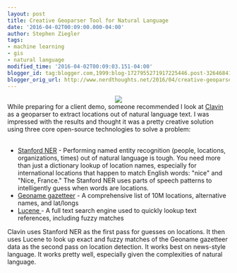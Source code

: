 ```yaml
---
layout: post
title: Creative Geoparser Tool for Natural Language
date: '2016-04-02T00:09:00.000-04:00'
author: Stephen Ziegler
tags:
- machine learning
- gis
- natural language
modified_time: '2016-04-02T00:09:03.151-04:00'
blogger_id: tag:blogger.com,1999:blog-1727955271917225446.post-3264684173076715521
blogger_orig_url: http://www.nerdthoughts.net/2016/04/creative-geoparser-tool-for-natural.html
---
```


<div class="separator" style="clear: both; text-align: center;"><a href="https://clavin.bericotechnologies.com/"><img border="0" src="https://clavin.bericotechnologies.com/wp-content/uploads/2015/04/clavin_logo-300x163.png" /></a></div>While preparing for a client demo, someone recommended I look at <a href="https://clavin.bericotechnologies.com/">Clavin </a>as a geoparser to extract locations out of natural language text. I was impressed with the results and thought it was a pretty creative solution using three core open-source technologies to solve a problem:<br /><br /><ul><li><a href="http://nlp.stanford.edu/software/CRF-NER.shtml">Stanford NER</a>&nbsp;- Performing named entity recognition (people, locations, organizations, times) out of natural language is tough. You need more than just a dictionary lookup of location names, especially for international locations that happen to match English words: "nice" and "Nice, France." The Stanford NER uses parts of speech patterns to intelligently guess when words are locations.</li><li><a href="http://download.geonames.org/">Geoname gazetteer</a>&nbsp;- A comprehensive list of 10M locations, alternative names, and lat/longs</li><li><a href="https://lucene.apache.org/">Lucene </a>- A full text search engine used to quickly lookup text references, including fuzzy matches</li></ul><div>Clavin uses Stanford NER as the first pass for guesses on locations. It then uses Lucene to look up exact and fuzzy matches of the Geoname gazetteer data as the second pass on location detection. It works best on news-style language. It works pretty well, especially given the complexities of natural language.&nbsp;</div><div><br /></div><br /><div><br /></div>